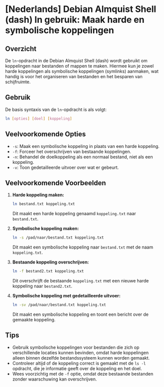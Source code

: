 # [Nederlands] Debian Almquist Shell (dash) ln gebruik: Maak harde en symbolische koppelingen

## Overzicht
De `ln`-opdracht in de Debian Almquist Shell (dash) wordt gebruikt om koppelingen naar bestanden of mappen te maken. Hiermee kun je zowel harde koppelingen als symbolische koppelingen (symlinks) aanmaken, wat handig is voor het organiseren van bestanden en het besparen van schijfruimte.

## Gebruik
De basis syntaxis van de `ln`-opdracht is als volgt:

```bash
ln [opties] [doel] [koppeling]
```

## Veelvoorkomende Opties
- `-s`: Maak een symbolische koppeling in plaats van een harde koppeling.
- `-f`: Forceer het overschrijven van bestaande koppelingen.
- `-n`: Behandel de doelkoppeling als een normaal bestand, niet als een koppeling.
- `-v`: Toon gedetailleerde uitvoer over wat er gebeurt.

## Veelvoorkomende Voorbeelden

1. **Harde koppeling maken:**
   ```bash
   ln bestand.txt koppeling.txt
   ```
   Dit maakt een harde koppeling genaamd `koppeling.txt` naar `bestand.txt`.

2. **Symbolische koppeling maken:**
   ```bash
   ln -s /pad/naar/bestand.txt koppeling.txt
   ```
   Dit maakt een symbolische koppeling naar `bestand.txt` met de naam `koppeling.txt`.

3. **Bestaande koppeling overschrijven:**
   ```bash
   ln -f bestand2.txt koppeling.txt
   ```
   Dit overschrijft de bestaande `koppeling.txt` met een nieuwe harde koppeling naar `bestand2.txt`.

4. **Symbolische koppeling met gedetailleerde uitvoer:**
   ```bash
   ln -sv /pad/naar/bestand.txt koppeling.txt
   ```
   Dit maakt een symbolische koppeling en toont een bericht over de gemaakte koppeling.

## Tips
- Gebruik symbolische koppelingen voor bestanden die zich op verschillende locaties kunnen bevinden, omdat harde koppelingen alleen binnen dezelfde bestandssysteem kunnen worden gemaakt.
- Controleer altijd of de koppeling correct is gemaakt met de `ls -l` opdracht, die je informatie geeft over de koppeling en het doel.
- Wees voorzichtig met de `-f` optie, omdat deze bestaande bestanden zonder waarschuwing kan overschrijven.